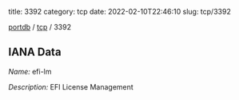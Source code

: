 title: 3392
category: tcp
date: 2022-02-10T22:46:10
slug: tcp/3392

[portdb](/) / [tcp](/category/tcp.html) / 3392


## IANA Data

_Name:_ efi-lm

_Description:_ EFI License Management

